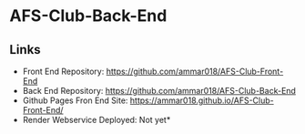 # AFS-Club-Back-End

## Links

- Front End Repository: https://github.com/ammar018/AFS-Club-Front-End
- Back End Repository: https://github.com/ammar018/AFS-Club-Back-End
- Github Pages Fron End Site: https://ammar018.github.io/AFS-Club-Front-End/
- Render Webservice Deployed: Not yet\*
